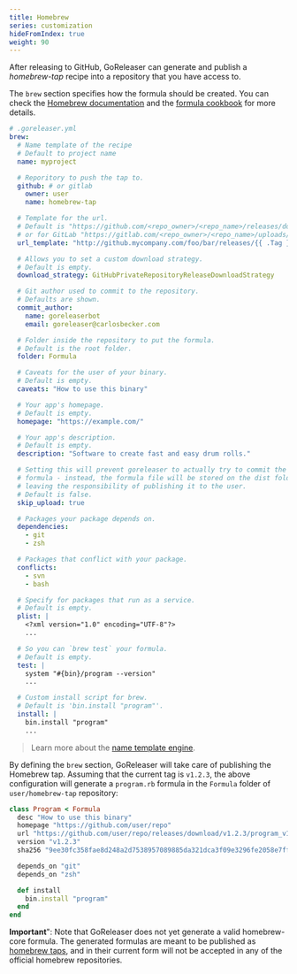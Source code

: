 ```yaml
---
title: Homebrew
series: customization
hideFromIndex: true
weight: 90
---
```


After releasing to GitHub, GoReleaser can generate and publish a _homebrew-tap_
recipe into a repository that you have access to.

The `brew` section specifies how the formula should be created.
You can check the
[Homebrew documentation](https://github.com/Homebrew/brew/blob/master/docs/How-to-Create-and-Maintain-a-Tap.md)
and the
[formula cookbook](https://github.com/Homebrew/brew/blob/master/docs/Formula-Cookbook.md)
for more details.

```yml
# .goreleaser.yml
brew:
  # Name template of the recipe
  # Default to project name
  name: myproject

  # Reporitory to push the tap to.
  github: # or gitlab
    owner: user
    name: homebrew-tap

  # Template for the url.
  # Default is "https://github.com/<repo_owner>/<repo_name>/releases/download/{{ .Tag }}/{{ .ArtifactName }}"
  # or for GitLab "https://gitlab.com/<repo_owner>/<repo_name>/uploads/<generated upload path>"
  url_template: "http://github.mycompany.com/foo/bar/releases/{{ .Tag }}/{{ .ArtifactName }}"

  # Allows you to set a custom download strategy.
  # Default is empty.
  download_strategy: GitHubPrivateRepositoryReleaseDownloadStrategy

  # Git author used to commit to the repository.
  # Defaults are shown.
  commit_author:
    name: goreleaserbot
    email: goreleaser@carlosbecker.com

  # Folder inside the repository to put the formula.
  # Default is the root folder.
  folder: Formula

  # Caveats for the user of your binary.
  # Default is empty.
  caveats: "How to use this binary"

  # Your app's homepage.
  # Default is empty.
  homepage: "https://example.com/"

  # Your app's description.
  # Default is empty.
  description: "Software to create fast and easy drum rolls."

  # Setting this will prevent goreleaser to actually try to commit the updated
  # formula - instead, the formula file will be stored on the dist folder only,
  # leaving the responsibility of publishing it to the user.
  # Default is false.
  skip_upload: true

  # Packages your package depends on.
  dependencies:
    - git
    - zsh

  # Packages that conflict with your package.
  conflicts:
    - svn
    - bash

  # Specify for packages that run as a service.
  # Default is empty.
  plist: |
    <?xml version="1.0" encoding="UTF-8"?>
    ...

  # So you can `brew test` your formula.
  # Default is empty.
  test: |
    system "#{bin}/program --version"
    ...

  # Custom install script for brew.
  # Default is 'bin.install "program"'.
  install: |
    bin.install "program"
    ...
```

> Learn more about the [name template engine](/templates).

By defining the `brew` section, GoReleaser will take care of publishing the
Homebrew tap.
Assuming that the current tag is `v1.2.3`, the above configuration will generate a
`program.rb` formula in the `Formula` folder of `user/homebrew-tap` repository:

```rb
class Program < Formula
  desc "How to use this binary"
  homepage "https://github.com/user/repo"
  url "https://github.com/user/repo/releases/download/v1.2.3/program_v1.2.3_macOs_64bit.zip"
  version "v1.2.3"
  sha256 "9ee30fc358fae8d248a2d7538957089885da321dca3f09e3296fe2058e7fff74"

  depends_on "git"
  depends_on "zsh"

  def install
    bin.install "program"
  end
end
```

**Important**": Note that GoReleaser does not yet generate a valid
homebrew-core formula. The generated formulas are meant to be published as
[homebrew taps](https://docs.brew.sh/Taps.html), and in their current
form will not be accepted in any of the official homebrew repositories.
